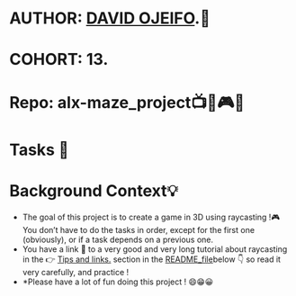 # AUTHOR:         [DAVID OJEIFO](https://github.com/Kingvadee).:briefcase:
# COHORT:         13.
# Repo:           alx-maze_project:tv::floppy_disk::video_game::dart:
# Tasks :page_with_curl:

# Background Context:bulb:
   *  The goal of this project is to create a game in 3D using raycasting !:video_game:
      You don’t have to do the tasks in order, except for the first one (obviously),
      or if a task depends on a previous one.
   *  You have a link :link: to a very good and very long tutorial about raycasting in the :point_right: [Tips and links.](https://s3.amazonaws.com/alx-intranet.hbtn.io/uploads/misc/2021/1/9da3b82dc0bcfea07858b70956de47f0e2db2dad.pdf?X-Amz-Algorithm=AWS4-HMAC-SHA256&X-Amz-Credential=AKIARDDGGGOUSBVO6H7D%2F20231114%2Fus-east-1%2Fs3%2Faws4_request&X-Amz-Date=20231114T181815Z&X-Amz-Expires=86400&X-Amz-SignedHeaders=host&X-Amz-Signature=ca81f04ee1d4fa253ae436e324d8060e0c4706fea99e41eaf45e6554e88db015) section in the [README_file](https://github.com/Kingvadee/alx-maze_project./blob/master/README.md)below :point_down:
      so read it very carefully, and practice !
   *  *Please have a lot of fun doing this project ! :smile::grin::grinning:
